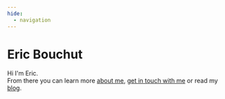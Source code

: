 ```yaml
---
hide:
  - navigation
---
```


# Eric Bouchut

Hi I'm Eric.  
From there you can learn more [about me](blog/about), [get in touch with me](blog/contact) or read my [blog](blog).  


